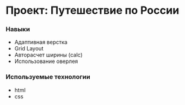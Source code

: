 # Проект: Путешествие по России

### Навыки
* Адаптивная верстка
* Grid Layout
* Авторасчет ширины (calc)
* Использование оверлея

### Используемые технологии
* html
* css
